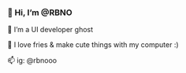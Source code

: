 ### 👋 Hi, I’m @RBNO
👀 I’m a UI developer ghost

💞️ I love fries & make cute things with my computer :)

📫 ig: @rbnooo


